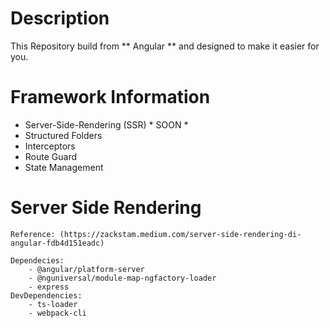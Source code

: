 # Description
This Repository build from ** Angular ** and designed to make it easier for you.

# Framework Information
* Server-Side-Rendering (SSR) * SOON *
* Structured Folders
* Interceptors
* Route Guard
* State Management

# Server Side Rendering

    Reference: (https://zackstam.medium.com/server-side-rendering-di-angular-fdb4d151eadc)

    Dependecies: 
        - @angular/platform-server 
        - @nguniversal/module-map-ngfactory-loader 
        - express
    DevDependencies: 
        - ts-loader 
        - webpack-cli
    
